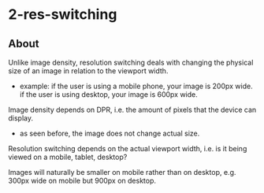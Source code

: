 # 2-res-switching 

## About 

Unlike image density, resolution switching deals with changing the physical size of an image 
in relation to the viewport width. 
- example: if the user is using a mobile phone, your image is 200px wide. if the user is using desktop, 
your image is 600px wide. 

Image density depends on DPR, i.e. the amount of pixels that the device can display. 
- as seen before, the image does not change actual size.

Resolution switching depends on the actual viewport width, i.e. is it being viewed on a mobile, tablet, desktop? 

Images will naturally be smaller on mobile rather than on desktop, e.g. 300px wide on mobile but 900px on desktop. 
